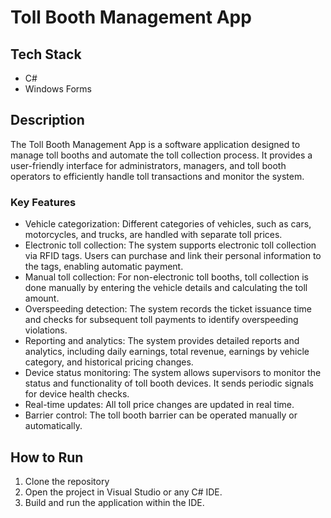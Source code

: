 # Toll Booth Management App

## Tech Stack
- C#
- Windows Forms

## Description
The Toll Booth Management App is a software application designed to manage toll booths and automate the toll collection process. It provides a user-friendly interface for administrators, managers, and toll booth operators to efficiently handle toll transactions and monitor the system.

### Key Features
- Vehicle categorization: Different categories of vehicles, such as cars, motorcycles, and trucks, are handled with separate toll prices.
- Electronic toll collection: The system supports electronic toll collection via RFID tags. Users can purchase and link their personal information to the tags, enabling automatic payment.
- Manual toll collection: For non-electronic toll booths, toll collection is done manually by entering the vehicle details and calculating the toll amount.
- Overspeeding detection: The system records the ticket issuance time and checks for subsequent toll payments to identify overspeeding violations.
- Reporting and analytics: The system provides detailed reports and analytics, including daily earnings, total revenue, earnings by vehicle category, and historical pricing changes.
- Device status monitoring: The system allows supervisors to monitor the status and functionality of toll booth devices. It sends periodic signals for device health checks.
- Real-time updates: All toll price changes are updated in real time.
- Barrier control: The toll booth barrier can be operated manually or automatically.

## How to Run
1. Clone the repository
2. Open the project in Visual Studio or any C# IDE.
3. Build and run the application within the IDE.
